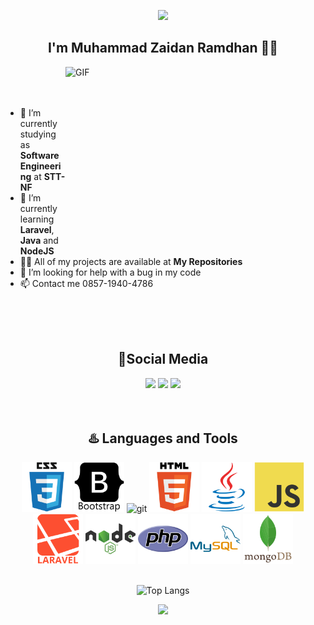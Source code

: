 <p align="center">
  <img src="https://capsule-render.vercel.app/api?type=waving&color=gradient&text=Hello!&height=100&section=header"/>
</p>

<div align="center">
  
## I'm Muhammad Zaidan Ramdhan 👋🏻

</div>


<img align="right" alt="GIF" src="https://github.com/Gapur/Gapur/blob/main/assets/coding.gif?raw=true" width="408" height="270" />
<br>
<br>
<br>

- 🔭 I’m currently studying as **Software Engineering** at **STT-NF**
- 🌱 I’m currently learning **Laravel**, **Java** and **NodeJS**
- 👨‍💻 All of my projects are available at **My Repositories**
- 🤝 I’m looking for help with a bug in my code
- 📫 Contact me 0857-1940-4786


<br>
<br>
<br>

<div align="center">

## 📱Social Media

<p align="center">
<a href="https://www.linkedin.com/in/muhammad-zaidan-ramdhan-b29646258/" style="text-decoration:none;">
  <img height="50" src="https://user-images.githubusercontent.com/46517096/166973395-19676cd8-f8ec-4abf-83ff-da8243505b82.png"/>
</a>
<a href="https://x.com/santaidlubrehhh?t=MQvypu7p-4aXQgpzegMEFw&s=08" style="text-decoration:none;">
  <img height="50" src="https://user-images.githubusercontent.com/46517096/166974271-91dfa250-d70b-4cb9-8707-f1bda1b708c3.png"/>
</a>
<a href="https://www.instagram.com/mzaidanrmdhn/" style="text-decoration:none;">
  <img height="50" src="https://user-images.githubusercontent.com/46517096/166974368-9798f39f-1f46-499c-b14e-81f0a3f83a06.png"/>
</a>
<br>
<br>
<br>

## ♨️ Languages and Tools
<p align="center">
  <img src="https://raw.githubusercontent.com/devicons/devicon/master/icons/css3/css3-original-wordmark.svg" alt="css3" width="80" height="80"/>
  <img src="https://raw.githubusercontent.com/devicons/devicon/master/icons/bootstrap/bootstrap-plain-wordmark.svg" alt="bootstrap" width="80" height="80"/> 
  <img src="https://www.vectorlogo.zone/logos/git-scm/git-scm-icon.svg" alt="git" width="80" height="80"/>
  <img src="https://raw.githubusercontent.com/devicons/devicon/master/icons/html5/html5-original-wordmark.svg" alt="html5" width="80" height="80"/>
  <img src="https://raw.githubusercontent.com/devicons/devicon/master/icons/java/java-original.svg" alt="java" width="80" height="80"/>
  <img src="https://raw.githubusercontent.com/devicons/devicon/master/icons/javascript/javascript-original.svg" alt="javascript" width="80" height="80"/>
  <br>
  <img src="https://raw.githubusercontent.com/devicons/devicon/master/icons/laravel/laravel-plain-wordmark.svg" alt="laravel" width="80" height="80"/>
  <img src="https://raw.githubusercontent.com/devicons/devicon/master/icons/nodejs/nodejs-original-wordmark.svg" alt="nodejs" width="80" height="80"/>
  <img src="https://raw.githubusercontent.com/devicons/devicon/master/icons/php/php-original.svg" alt="php" width="80" height="80"/> 
  <img src="https://raw.githubusercontent.com/devicons/devicon/master/icons/mysql/mysql-original-wordmark.svg" alt="mysql" width="80" height="80"/>
  <img src="https://raw.githubusercontent.com/devicons/devicon/master/icons/mongodb/mongodb-original-wordmark.svg" alt="mongodb" width="80" height="80"/>
</p>
<br>
<img src="https://github-readme-stats.vercel.app/api/top-langs/?username=MuhZaidanRamdhan&theme=default&show_icons=true&hide_border=false&layout=compact" height="180" alt="Top Langs"/>
<p align="center">
  <img src="https://capsule-render.vercel.app/api?type=waving&color=gradient&height=100&section=footer"/>
</p>


</div>
